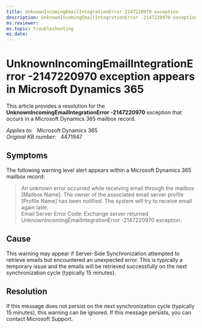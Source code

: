 ```yaml
---
title: UnknownIncomingEmailIntegrationError 2147220970 exception
description: UnknownIncomingEmailIntegrationError -2147220970 exception occurs in Microsoft Dynamics 365. Provides a resolution.
ms.reviewer: 
ms.topic: troubleshooting
ms.date: 
---
```

# UnknownIncomingEmailIntegrationError -2147220970 exception appears in Microsoft Dynamics 365

This article provides a resolution for the **UnknownIncomingEmailIntegrationError -2147220970** exception that occurs in a Microsoft Dynamics 365 mailbox record.

_Applies to:_ &nbsp; Microsoft Dynamics 365  
_Original KB number:_ &nbsp; 4471947

## Symptoms

The following warning level alert appears within a Microsoft Dynamics 365 mailbox record:

> An unknown error occurred while receiving email through the mailbox [Mailbox Name]. The owner of the associated email server profile [Profile Name] has been notified. The system will try to receive email again later.  
Email Server Error Code: Exchange server returned UnknownIncomingEmailIntegrationError -2147220970 exception.

## Cause

This warning may appear if Server-Side Synchronization attempted to retrieve emails but encountered an unexpected error. This is typically a temporary issue and the emails will be retrieved successfully on the next synchronization cycle (typically 15 minutes).

## Resolution

If this message does not persist on the next synchronization cycle (typically 15 minutes), this warning can be ignored. If this message persists, you can contact Microsoft Support.
